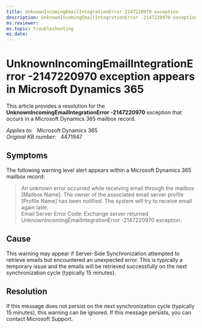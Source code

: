 ```yaml
---
title: UnknownIncomingEmailIntegrationError 2147220970 exception
description: UnknownIncomingEmailIntegrationError -2147220970 exception occurs in Microsoft Dynamics 365. Provides a resolution.
ms.reviewer: 
ms.topic: troubleshooting
ms.date: 
---
```

# UnknownIncomingEmailIntegrationError -2147220970 exception appears in Microsoft Dynamics 365

This article provides a resolution for the **UnknownIncomingEmailIntegrationError -2147220970** exception that occurs in a Microsoft Dynamics 365 mailbox record.

_Applies to:_ &nbsp; Microsoft Dynamics 365  
_Original KB number:_ &nbsp; 4471947

## Symptoms

The following warning level alert appears within a Microsoft Dynamics 365 mailbox record:

> An unknown error occurred while receiving email through the mailbox [Mailbox Name]. The owner of the associated email server profile [Profile Name] has been notified. The system will try to receive email again later.  
Email Server Error Code: Exchange server returned UnknownIncomingEmailIntegrationError -2147220970 exception.

## Cause

This warning may appear if Server-Side Synchronization attempted to retrieve emails but encountered an unexpected error. This is typically a temporary issue and the emails will be retrieved successfully on the next synchronization cycle (typically 15 minutes).

## Resolution

If this message does not persist on the next synchronization cycle (typically 15 minutes), this warning can be ignored. If this message persists, you can contact Microsoft Support.
